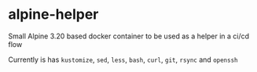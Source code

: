 # alpine-helper
Small Alpine 3.20 based docker container to be used as a helper in a ci/cd flow

Currently is has `kustomize`, `sed`, `less`, `bash`, `curl`, `git`, `rsync` and `openssh`
